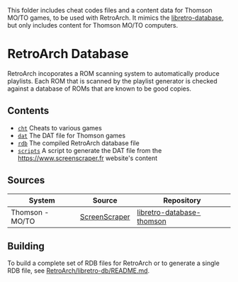 This folder includes cheat codes files and a content data for Thomson MO/TO games, to be used with RetroArch. It mimics the [libretro-database](https://github.com/libretro/libretro-database), but only includes content for Thomson MO/TO computers.

# RetroArch Database

RetroArch incoporates a ROM scanning system to automatically produce playlists. Each ROM that is scanned by the playlist generator is checked against a database of ROMs that are known to be good copies.

## Contents

- [`cht`](cht) Cheats to various games
- [`dat`](dat) The DAT file for Thomson games
- [`rdb`](rdb) The compiled RetroArch database file
- [`scripts`](scripts) A script to generate the DAT file from the https://www.screenscraper.fr website's content

## Sources

|System|Source|Repository|
|----|---|---|
|Thomson - MO/TO|[ScreenScraper](https://www.screenscraper.fr)|[libretro-database-thomson](https://github.com/Zlika/libretro-database-thomson)|

## Building

To build a complete set of RDB files for RetroArch or to generate a single RDB file, see [RetroArch/libretro-db/README.md](https://github.com/libretro/RetroArch/blob/master/libretro-db/README.md).
